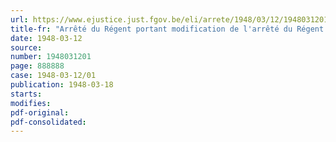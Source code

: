 ```yaml
---
url: https://www.ejustice.just.fgov.be/eli/arrete/1948/03/12/1948031201/justel
title-fr: "Arrêté du Régent portant modification de l'arrêté du Régent du 17 avril 1945, fixant la subvention de l'Etat aux organismes assureurs de l'assurance obligatoire en cas de maladie ou d'invalidité"
date: 1948-03-12
source:
number: 1948031201
page: 888888
case: 1948-03-12/01
publication: 1948-03-18
starts:
modifies:
pdf-original:
pdf-consolidated:
---
```


